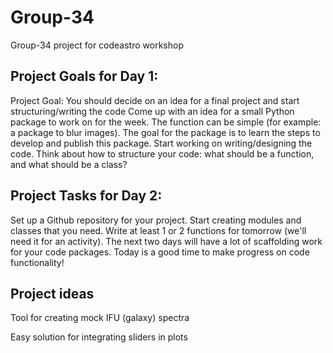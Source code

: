# Group-34
Group-34 project for codeastro workshop

## Project Goals for Day 1:
Project Goal: You should decide on an idea for a final project and start structuring/writing the code
Come up with an idea for a small Python package to work on for the week. The function can be simple (for example: a package to blur images). The goal for the package is to learn the steps to develop and publish this package.
Start working on writing/designing the code. Think about how to structure your code: what should be a function, and what should be a class?

## Project Tasks for Day 2:
Set up a Github repository for your project. Start creating modules and classes that you need.
Write at least 1 or 2 functions for tomorrow (we'll need it for an activity).
The next two days will have a lot of scaffolding work for your code packages. Today is a good time to make progress on code functionality!

## Project ideas

Tool for creating mock IFU (galaxy) spectra 

Easy solution for integrating sliders in plots


